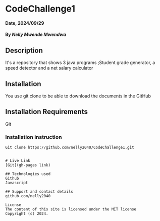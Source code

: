 # CodeChallenge1

#### Date, 2024/09/29

#### By *Nelly Mwende Mwendwa*

## Description
It's a repository that shows 3 java programs ;Student grade generator, a speed detector and a net salary calculator

## Installation
You use git clone to be able to download the documents in the GitHub

## Installation Requirements
Git

### Installation instruction
```
Git clone https://github.com/nelly2040/CodeChallenge1.git


# Live Link
[Git](gh-pages link)

## Technologies used
Github
Javascript

## Support and contact details
github.com/nelly2040

License
The content of this site is licensed under the MIT license
Copyright (c) 2024.



